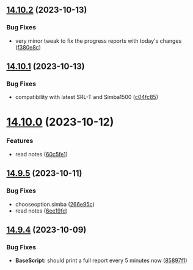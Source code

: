 ## [14.10.2](https://github.com/Torwent/WaspLib/compare/v14.10.1...v14.10.2) (2023-10-13)


### Bug Fixes

* very minor tweak to fix the progress reports with today's changes ([f380e8c](https://github.com/Torwent/WaspLib/commit/f380e8caf29f2649b26285cdc0a9c6f40552ebd3))



## [14.10.1](https://github.com/Torwent/WaspLib/compare/v14.10.0...v14.10.1) (2023-10-13)


### Bug Fixes

* compatibility with latest SRL-T and Simba1500 ([c04fc85](https://github.com/Torwent/WaspLib/commit/c04fc85e84a7c712a2f7b494b7a2f77e6fe68bea))



# [14.10.0](https://github.com/Torwent/WaspLib/compare/v14.9.5...v14.10.0) (2023-10-12)


### Features

* read notes ([60c5fe1](https://github.com/Torwent/WaspLib/commit/60c5fe124917983e9c04dab7b09394145643f196))



## [14.9.5](https://github.com/Torwent/WaspLib/compare/v14.9.4...v14.9.5) (2023-10-11)


### Bug Fixes

* chooseoption.simba ([266e95c](https://github.com/Torwent/WaspLib/commit/266e95c5e39061a6b50467a2fcb263fbae49dfd5))
* read notes ([6ee19fd](https://github.com/Torwent/WaspLib/commit/6ee19fd09b283c43d9b448b5583b022b21e59bb5))



## [14.9.4](https://github.com/Torwent/WaspLib/compare/v14.9.3...v14.9.4) (2023-10-09)


### Bug Fixes

* **BaseScript:** should print a full report every 5 minutes now ([85897f1](https://github.com/Torwent/WaspLib/commit/85897f15bada3ee68fd89a0c38fcd71e331ba6c7))



